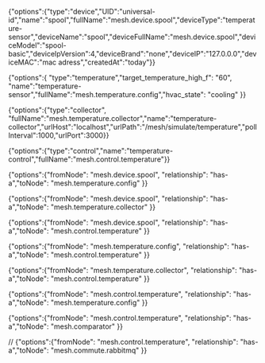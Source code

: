 
{"options":{"type":"device","UID":"universal-id","name":"spool","fullName":"mesh.device.spool","deviceType":"temperature-sensor","deviceName":"spool","deviceFullName":"mesh.device.spool","deviceModel":"spool-basic","deviceIpVersion":4,"deviceBrand":"none","deviceIP":"127.0.0.0","deviceMAC":"mac adress","createdAt":"today"}}

{"options":{ "type":"temperature","target_temperature_high_f": "60", "name":"temperature-sensor","fullName":"mesh.temperature.config","hvac_state": "cooling" }}

{"options":{"type":"collector", "fullName":"mesh.temperature.collector","name":"temperature-collector","urlHost":"localhost","urlPath":"/mesh/simulate/temperature","pollInterval":1000,"urlPort":3000}}

{"options":{"type":"control","name":"temperature-control","fullName":"mesh.control.temperature"}}


{"options":{"fromNode": "mesh.device.spool", "relationship": "has-a","toNode": "mesh.temperature.config" }}

{"options":{"fromNode": "mesh.device.spool", "relationship": "has-a","toNode": "mesh.temperature.collector" }}

{"options":{"fromNode": "mesh.device.spool", "relationship": "has-a","toNode": "mesh.control.temperature" }}

{"options":{"fromNode": "mesh.temperature.config", "relationship": "has-a","toNode": "mesh.control.temperature" }}

{"options":{"fromNode": "mesh.temperature.collector", "relationship": "has-a","toNode": "mesh.control.temperature" }}

{"options":{"fromNode": "mesh.control.temperature", "relationship": "has-a","toNode": "mesh.temperature.config" }}

{"options":{"fromNode": "mesh.control.temperature", "relationship": "has-a","toNode": "mesh.comparator" }}

// {"options":{"fromNode": "mesh.control.temperature", "relationship": "has-a","toNode": "mesh.commute.rabbitmq" }}
